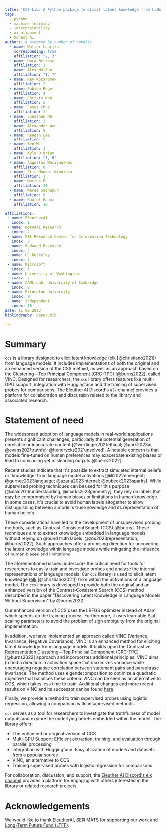 ```yaml
---
title: 'CCS-Lib: A Python package to elicit latent knowledge from LLMs'
tags:
  - python
  - machine learning
  - interpretability
  - ai alignment
  - honest AI
authors: # ordered by number of commits
  - name: Walter Laurito
    corresponding: true
    affiliation: "2, 3"
  - name: Nora Belrose
    affiliation: 1 
  - name: Alex Mallen
    affiliation: "1, 7"
  - name: Kay Kozaronek
    affiliation: 2
  - name: Fabien Roger
    affiliation: 4
  - name: Christy Koh
    affiliation: 5
  - name: James Chua
    affiliation: 1
  - name: Jonathan NG
    affiliation: 2
  - name: Alexander Wan
    affiliation: 5
  - name: Reagan Lee
    affiliation: 5
  - name: Ben W.
    affiliation: 1
  - name: Kyle O'Brien
    affiliation: "1, 6"
  - name: Augustas Macijauskas
    affiliation: 8
  - name: Eric Mungai Kinuthia
    affiliation: 1
  - name: Marius PL
    affiliation: 10
  - name: Waree Sethapun
    affiliation: 9
  - name: Kaarel Hänni
    affiliation: 10

affiliations:
 - name: EleutherAI
   index: 1
 - name: NotodAI Research
   index: 2
 - name: FZI Research Center for Information Technology
   index: 3
 - name: Redwood Research
   index: 4
 - name: UC Berkeley
   index: 5
 - name: Microsoft
   index: 6
 - name: University of Washington
   index: 7
 - name: CAML Lab, University of Cambridge
   index: 8
 - name: Princeton University
   index: 9
 - name: Independent
   index: 10
date: 11 08 2023
bibliography: paper.bib

---
```


# Summary

`ccs` is a library designed to elicit latent knowledge ([elk](`https://docs.google.com/document/d/1WwsnJQstPq91_Yh-Ch2XRL8H_EpsnjrC1dwZXR37PC8/`) [@christiano2021]) from language models. It includes implementations of both the original and an enhanced version of the CSS method, as well as an approach based on the Clustering—Top Principal Component (CRC-TPC) [@burns2022], called VINC. Designed for researchers, the `ccs` library offers features like multi-GPU support, integration with Huggingface and the training of supervised probes for comparisons. The Eleuther AI Discord's `elk` channel provides a platform for collaboration and discussion related to the library and associated research.

# Statement of need

The widespread adoption of language models in real-world applications presents significant challenges, particularly the potential generation of unreliable or inaccurate content [@weidinger2021ethical; @park2023ai; @evans2021truthful; @hendrycks2021unsolved]. A notable concern is that models fine-tuned on human preferences may exacerbate existing biases or lead to convincing yet misleading outputs [@perez2022].

Recent studies indicate that it's possible to extract simulated internal beliefs or 'knowledge' from language model activations [@li2022emergent; @gurnee2023language; @azaria2023internal; @bubeck2023sparks]. While supervised probing techniques can be used for this purpose [@alain2016understanding; @marks2023geometry], they rely on labels that may be compromised by human biases or limitations in human knowledge. In some cases, it's crucial to avoid human labels altogether to allow distinguishing between a model's true knowledge and its representation of human beliefs.

These considerations have led to the development of unsupervised probing methods, such as Contrast-Consistent Search (CCS) [@burns]. These techniques aim to extract knowledge embedded in language models without relying on ground truth labels [@zou2023representation; @burns2022]. Such approaches offer a promising direction for uncovering the latent knowledge within language models while mitigating the influence of human biases and limitations.

The aforementioned issues underscore the critical need for tools for researchers to easily train and investiage probes and analyze the internal representations of language models: Our `ccs` library is used to elicit latent knowledge ([elk](`https://docs.google.com/document/d/1WwsnJQstPq91_Yh-Ch2XRL8H_EpsnjrC1dwZXR37PC8/`) [@christiano2021]) from within the activations of a language model. The `ccs` library is developed to provide both the original and an enhanced version of the Contrast-Consistent Search (CCS) method described in the paper "Discovering Latent Knowledge in Language Models Without Supervision" by @burns2022.

Our enhanced version of CCS uses the LBFGS optimizer instead of Adam, which speeds up the training process. Furthermore, it uses learnable Platt scaling parameters to avoid the problem of sign ambiguity from the original implementation.

In addition, we have implemented an approach called VINC (Variance, Invariance, Negative Covariance). VINC is an enhanced method for eliciting latent knowledge from language models. It builds upon the Contrastive Representation Clustering—Top Principal Component (CRC-TPC) [@burns2022] approach and incorporates additional principles. VINC aims to find a direction in activation space that maximizes variance while encouraging negative correlation between statement pairs and paraphrase invariance. The method uses eigendecomposition to optimize a quadratic objective that balances these criteria. VINC can be seen as an alternative to CCS, which takes less time to train. Additional changes and more recent results on VINC and its successor can be found [here](https://blog.eleuther.ai/vincs/).

Finally, we provide a method to train supervised probes using logistic regression, allowing a comparison with unsupervised methods.

`ccs` serves as a tool for researchers to investigate the truthfulness of model outputs and explore the underlying beliefs embedded within the model. The library offers:

- The enhanced or original version of CCS
- Multi-GPU Support: Efficient extraction, training, and evaluation through parallel processing
- Integration with Huggingface: Easy utilization of models and datasets from a popular source
- VINC, an alternative to CCS
- Training supervised probes with logistic regression for comparisons

For collaboration, discussion, and support, the [Eleuther AI Discord's elk channel](https://discord.com/channels/729741769192767510/1070194752785489991) provides a platform for engaging with others interested in the library or related research projects.

# Acknowledgements
We would like to thank [EleutherAI](https://www.eleuther.ai/), [SERI MATS](https://www.serimats.org/) for supporting our work and [Long-Term Future Fund (LTFF)](https://funds.effectivealtruism.org/funds/far-future).
